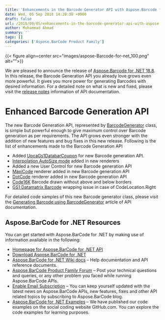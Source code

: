 ```yaml
---
title: 'Enhancements in the Barcode Generator API with Aspose.Barcode for .NET 18.8'
date: Wed, 05 Sep 2018 14:20:38 +0000
draft: false
url: /2018/09/05/enhancements-in-the-barcode-generator-api-with-aspose.barcode-for-.net-18.8/
author: Muhammad Ahmad
summary: ''
tags: []
categories: ['Aspose.BarCode Product Family']
---
```




{{< figure align=center src="images/aspose-Barcode-for-net_100.png" alt="">}}


We are pleased to announce the release of [Aspose.Barcode for .NET 18.8][1]. In this release, the Barcode Generation API you already love grows even more powerful. It gives you more power for generating Barcodes with desired information. For a detailed note on what is new and fixed, please visit the [release notes][2] information of API documentation.

# Enhanced Barcode Generation API

The new Barcode Generation API, represented by [BarcodeGenerator][3] class, is simple but powerful enough to give maximum control over Barcode generation as per requirements. The API grows even stronger with the addition of new features and bug fixes in this new release. Following is the list of enhancements made to the Barcode Generation API

*   Added [UpcaGs1DatabarCoupon][4] for new Barcode generation API.
*   [Interpolation AutoSize mode][5] added in new renderers
*   Added a new User Control for new Barcode generation API
*   [MaxiCode][6] renderer added in new Barcode generation API
*   [DotCode][7] renderer added in new Barcode generation API
*   [Code16K][8] Barcode drawn without above and below borders
*   [GS1 Datamatrix Barcode][9] wrapping issue in case of CodeLocation.Right

For detailed code samples of this new Barcode generator class, please visit the [Generating Barcode using BarcodeGenerator][10] article of API documentation.

## Aspose.BarCode for .NET Resources

You can get started with Aspose.BarCode for .NET by making use of information available in the following:

*   [Homepage for Aspose.BarCode for .NET API][11]
*   [Download Aspose.BarCode for .NET][12]
*   [Aspose.BarCode for .NET Wiki docs][13] – Help documentation and API reference documents.
*   [Aspose.BarCode Product Family Forum][14] – Post your technical questions and queries, or any other problem you faced while running Aspose.BarCode APIs.
*   [Enable Email Subscription][15] – You can keep yourself updated with the latest news on Aspose.BarCode APIs, new features, fixes and other API related topics by subscribing to Aspose.BarCode blog.
*   [Aspose.BarCode for .NET Examples][16] – We have published our code examples on the social coding website GitHub.com. You can explore the code examples for learning purposes.




[1]: https://www.nuget.org/packages/Aspose.BarCode/
[2]: https://docs.aspose.com/barcode/net/aspose-barcode-for-net-18-8-release-notes/
[3]: https://apireference.aspose.com/net/barcode/aspose.barcode.generation/barcodegenerator
[4]: https://docs.aspose.com/barcode/net/generating-barcodes-using-new-barcode-generation-api/#GeneratingBarcodesusingNewBarcodeGenerationAPI-GenerateUpcaGs1DatabarCouponBarcode
[5]: https://docs.aspose.com/barcode/net/generating-barcodes-using-new-barcode-generation-api/#GeneratingBarcodesusingNewBarcodeGenerationAPI-GenerateBarcodewithAutoSizeInterpolation
[6]: https://docs.aspose.com/barcode/net/generating-barcodes-using-new-barcode-generation-api/#GeneratingBarcodesusingNewBarcodeGenerationAPI-GenerateMaxiCodeBarcode
[7]: https://docs.aspose.com/barcode/net/generating-barcodes-using-new-barcode-generation-api/#GeneratingBarcodesusingNewBarcodeGenerationAPI-GenerateDotCodeBarcode
[8]: https://docs.aspose.com/barcode/net/generating-barcodes-using-new-barcode-generation-api/#generate-code16k-barcode
[9]: https://docs.aspose.com/barcode/net/generating-barcodes-using-new-barcode-generation-api/#GeneratingBarcodesusingNewBarcodeGenerationAPI-GenerateGS1DataMatrixBarcodewithwrappingtext
[10]: https://docs.aspose.com/barcode/net/generating-barcodes-using-new-barcode-generation-api/
[11]: https://products.aspose.com/barcode/net
[12]: https://www.nuget.org/packages/Aspose.BarCode/
[13]: https://docs.aspose.com/barcode/net/
[14]: https://forum.aspose.com/c/barcode
[15]: https://blog.aspose.com/category/aspose-products/aspose-barcode-product-family/
[16]: https://github.com/aspose-barcode/Aspose.BarCode-for-.NET




